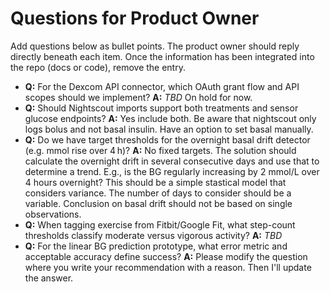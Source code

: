 # Questions for Product Owner

Add questions below as bullet points. The product owner should reply directly beneath each item.
Once the information has been integrated into the repo (docs or code), remove the entry.

- **Q:** For the Dexcom API connector, which OAuth grant flow and API scopes should we implement?
  **A:** _TBD_ On hold for now.
- **Q:** Should Nightscout imports support both treatments and sensor glucose endpoints?
  **A:** Yes include both. Be aware that nightscout only logs bolus and not basal insulin. Have an option to set basal manually.
- **Q:** Do we have target thresholds for the overnight basal drift detector (e.g. mmol rise over 4 h)?
  **A:** No fixed targets. The solution should calculate the overnight drift in several consecutive days and use that to determine a trend. E.g., is the BG regularly increasing by 2 mmol/L over 4 hours overnight? This should be a simple stastical model that considers variance. The number of days to consider should be a variable. Conclusion on basal drift should not be based on single observations.
- **Q:** When tagging exercise from Fitbit/Google Fit, what step-count thresholds classify moderate versus vigorous activity?
  **A:** _TBD_
- **Q:** For the linear BG prediction prototype, what error metric and acceptable accuracy define success?
  **A:** Please modify the question where you write your recommendation with a reason. Then I'll update the answer.
